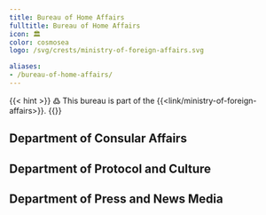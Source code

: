 ```yaml
---
title: Bureau of Home Affairs
fulltitle: Bureau of Home Affairs
icon: 🏛️
color: cosmosea
logo: /svg/crests/ministry-of-foreign-affairs.svg

aliases:
- /bureau-of-home-affairs/
---
```

{{< hint >}}
߷ This bureau is part of the {{<link/ministry-of-foreign-affairs>}}.
{{</hint>}}

## Department of Consular Affairs
## Department of Protocol and Culture
## Department of Press and News Media
